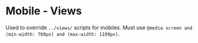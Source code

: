# Mobile - Views

Used to override `../views/` scripts for mobiles. Must use `@media screen and (min-width: 768px) and (max-width: 1199px)`.